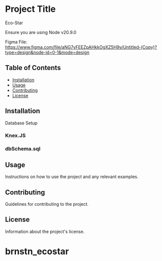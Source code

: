 # Project Title

Eco-Star

Ensure you are using Node v20.9.0



Figma File:
https://www.figma.com/file/aNG7yFEEZpAHkkOgXZ5H9v/Untitled-(Copy)?type=design&node-id=0-1&mode=design



## Table of Contents

- [Installation](#installation)
- [Usage](#usage)
- [Contributing](#contributing)
- [License](#license)

## Installation

Database Setup

### Knex.JS


### dbSchema.sql


## Usage

Instructions on how to use the project and any relevant examples.

## Contributing

Guidelines for contributing to the project.

## License

Information about the project's license.


# brnstn_ecostar
